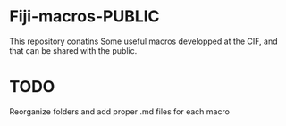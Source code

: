 # Fiji-macros-PUBLIC
 
This repository conatins Some useful macros developped at the CIF, and that can be shared with the public.

# TODO

Reorganize folders and add proper .md files for each macro
